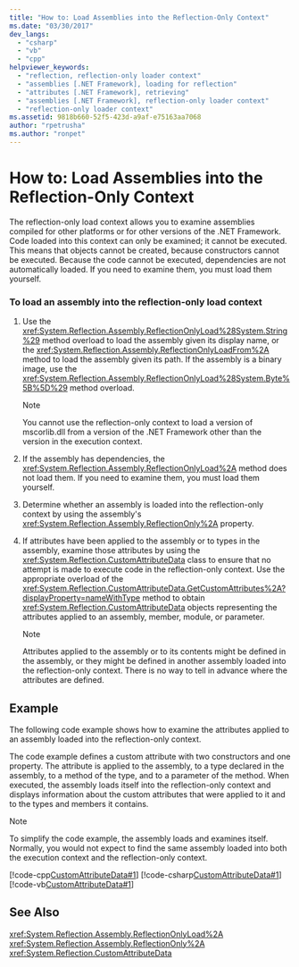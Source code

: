 ```yaml
---
title: "How to: Load Assemblies into the Reflection-Only Context"
ms.date: "03/30/2017"
dev_langs: 
  - "csharp"
  - "vb"
  - "cpp"
helpviewer_keywords: 
  - "reflection, reflection-only loader context"
  - "assemblies [.NET Framework], loading for reflection"
  - "attributes [.NET Framework], retrieving"
  - "assemblies [.NET Framework], reflection-only loader context"
  - "reflection-only loader context"
ms.assetid: 9818b660-52f5-423d-a9af-e75163aa7068
author: "rpetrusha"
ms.author: "ronpet"
---
```

# How to: Load Assemblies into the Reflection-Only Context
The reflection-only load context allows you to examine assemblies compiled for other platforms or for other versions of the .NET Framework. Code loaded into this context can only be examined; it cannot be executed. This means that objects cannot be created, because constructors cannot be executed. Because the code cannot be executed, dependencies are not automatically loaded. If you need to examine them, you must load them yourself.  
  
### To load an assembly into the reflection-only load context  
  
1. Use the <xref:System.Reflection.Assembly.ReflectionOnlyLoad%28System.String%29> method overload to load the assembly given its display name, or the <xref:System.Reflection.Assembly.ReflectionOnlyLoadFrom%2A> method to load the assembly given its path. If the assembly is a binary image, use the <xref:System.Reflection.Assembly.ReflectionOnlyLoad%28System.Byte%5B%5D%29> method overload.  
  
   > [!NOTE]
   >  You cannot use the reflection-only context to load a version of mscorlib.dll from a version of the .NET Framework other than the version in the execution context.  
  
2. If the assembly has dependencies, the <xref:System.Reflection.Assembly.ReflectionOnlyLoad%2A> method does not load them. If you need to examine them, you must load them yourself.  
  
3. Determine whether an assembly is loaded into the reflection-only context by using the assembly's <xref:System.Reflection.Assembly.ReflectionOnly%2A> property.  
  
4. If attributes have been applied to the assembly or to types in the assembly, examine those attributes by using the <xref:System.Reflection.CustomAttributeData> class to ensure that no attempt is made to execute code in the reflection-only context. Use the appropriate overload of the <xref:System.Reflection.CustomAttributeData.GetCustomAttributes%2A?displayProperty=nameWithType> method to obtain <xref:System.Reflection.CustomAttributeData> objects representing the attributes applied to an assembly, member, module, or parameter.  
  
   > [!NOTE]
   >  Attributes applied to the assembly or to its contents might be defined in the assembly, or they might be defined in another assembly loaded into the reflection-only context. There is no way to tell in advance where the attributes are defined.  
  
## Example  
 The following code example shows how to examine the attributes applied to an assembly loaded into the reflection-only context.  
  
 The code example defines a custom attribute with two constructors and one property. The attribute is applied to the assembly, to a type declared in the assembly, to a method of the type, and to a parameter of the method. When executed, the assembly loads itself into the reflection-only context and displays information about the custom attributes that were applied to it and to the types and members it contains.  
  
> [!NOTE]
>  To simplify the code example, the assembly loads and examines itself. Normally, you would not expect to find the same assembly loaded into both the execution context and the reflection-only context.  
  
 [!code-cpp[CustomAttributeData#1](../../../samples/snippets/cpp/VS_Snippets_CLR/CustomAttributeData/CPP/source.cpp#1)]
 [!code-csharp[CustomAttributeData#1](../../../samples/snippets/csharp/VS_Snippets_CLR/CustomAttributeData/CS/source.cs#1)]
 [!code-vb[CustomAttributeData#1](../../../samples/snippets/visualbasic/VS_Snippets_CLR/CustomAttributeData/VB/source.vb#1)]  
  
## See Also  
 <xref:System.Reflection.Assembly.ReflectionOnlyLoad%2A>  
 <xref:System.Reflection.Assembly.ReflectionOnly%2A>  
 <xref:System.Reflection.CustomAttributeData>
